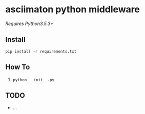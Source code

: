 # asciimaton python middleware

_Requires Python3.5.3+_

## Install

`pip install -r requirements.txt`


## How To

1. `python __init__.py`

## TODO

* ...
